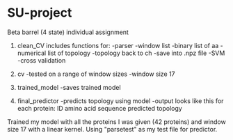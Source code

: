 # SU-project

Beta barrel (4 state) individual assignment
1. clean_CV includes functions for:
    -parser
    -window list
    -binary list of aa
    -numerical list of topology
    -topology back to ch
    -save into .npz file
    -SVM
    -cross validation
    
2. cv
    -tested on a range of window sizes
    -window size 17

3. trained_model
    -saves trained model
    
4. final_predictor
    -predicts topology using model
    -output looks like this for each protein:
      ID
      amino acid sequence
      predicted topology
      
Trained my model with all the proteins I was given (42 proteins) and window size 17 with a linear kernel.
Using "parsetest" as my test file for predictor. 
